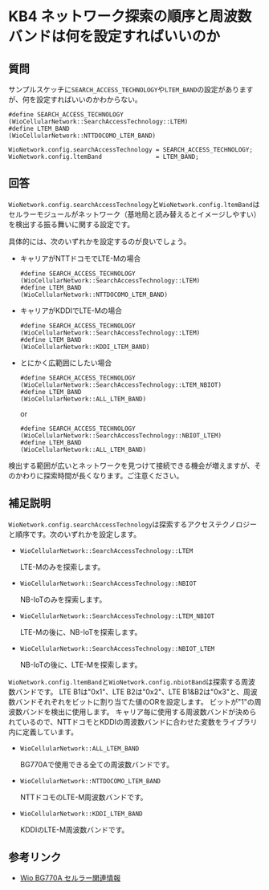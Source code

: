 # KB4 ネットワーク探索の順序と周波数バンドは何を設定すればいいのか

## 質問

サンプルスケッチに`SEARCH_ACCESS_TECHNOLOGY`や`LTEM_BAND`の設定がありますが、何を設定すればいいのかわからない。

```
#define SEARCH_ACCESS_TECHNOLOGY (WioCellularNetwork::SearchAccessTechnology::LTEM)
#define LTEM_BAND                (WioCellularNetwork::NTTDOCOMO_LTEM_BAND)
```

```
WioNetwork.config.searchAccessTechnology = SEARCH_ACCESS_TECHNOLOGY;
WioNetwork.config.ltemBand               = LTEM_BAND;
```

## 回答

`WioNetwork.config.searchAccessTechnology`と`WioNetwork.config.ltemBand`はセルラーモジュールがネットワーク（基地局と読み替えるとイメージしやすい）を検出する振る舞いに関する設定です。

具体的には、次のいずれかを設定するのが良いでしょう。

* キャリアがNTTドコモでLTE-Mの場合

    ```
    #define SEARCH_ACCESS_TECHNOLOGY (WioCellularNetwork::SearchAccessTechnology::LTEM)
    #define LTEM_BAND                (WioCellularNetwork::NTTDOCOMO_LTEM_BAND)
    ```

* キャリアがKDDIでLTE-Mの場合

    ```
    #define SEARCH_ACCESS_TECHNOLOGY (WioCellularNetwork::SearchAccessTechnology::LTEM)
    #define LTEM_BAND                (WioCellularNetwork::KDDI_LTEM_BAND)
    ```

* とにかく広範囲にしたい場合

    ```
    #define SEARCH_ACCESS_TECHNOLOGY (WioCellularNetwork::SearchAccessTechnology::LTEM_NBIOT)
    #define LTEM_BAND                (WioCellularNetwork::ALL_LTEM_BAND)
    ```

    or

    ```
    #define SEARCH_ACCESS_TECHNOLOGY (WioCellularNetwork::SearchAccessTechnology::NBIOT_LTEM)
    #define LTEM_BAND                (WioCellularNetwork::ALL_LTEM_BAND)
    ```

検出する範囲が広いとネットワークを見つけて接続できる機会が増えますが、そのかわりに探索時間が長くなります。ご注意ください。

## 補足説明

`WioNetwork.config.searchAccessTechnology`は探索するアクセステクノロジーと順序です。次のいずれかを設定します。

* `WioCellularNetwork::SearchAccessTechnology::LTEM`

    LTE-Mのみを探索します。

* `WioCellularNetwork::SearchAccessTechnology::NBIOT`

    NB-IoTのみを探索します。

* `WioCellularNetwork::SearchAccessTechnology::LTEM_NBIOT`

    LTE-Mの後に、NB-IoTを探索します。

* `WioCellularNetwork::SearchAccessTechnology::NBIOT_LTEM`

    NB-IoTの後に、LTE-Mを探索します。

`WioNetwork.config.ltemBand`と`WioNetwork.config.nbiotBand`は探索する周波数バンドです。
LTE B1は"0x1"、LTE B2は"0x2"、LTE B1&B2は"0x3"と、周波数バンドそれぞれをビットに割り当てた値のORを設定します。
ビットが"1"の周波数バンドを検出に使用します。
キャリア毎に使用する周波数バンドが決められているので、NTTドコモとKDDIの周波数バンドに合わせた変数をライブラリ内に定義しています。

* `WioCellularNetwork::ALL_LTEM_BAND`

  BG770Aで使用できる全ての周波数バンドです。

* `WioCellularNetwork::NTTDOCOMO_LTEM_BAND`

  NTTドコモのLTE-M周波数バンドです。

* `WioCellularNetwork::KDDI_LTEM_BAND`

  KDDIのLTE-M周波数バンドです。

## 参考リンク

* [Wio BG770A セルラー関連情報](https://seeedjp.github.io/Wiki/Wio_BG770A/cellular.html)
